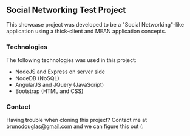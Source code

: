 ## Social Networking Test Project 

This showcase project was developed to be a "Social Networking"-like  application using a thick-client and MEAN application concepts.

### Technologies

The following technologies was used in this project:
- NodeJS and Express on server side
- NodeDB (NoSQL) 
- AngularJS and JQuery (JavaScript)
- Bootstrap (HTML and CSS)  

### Contact

Having trouble when cloning this project? Contact me at brunodouglas@gmail.com and we can figure this out (:
